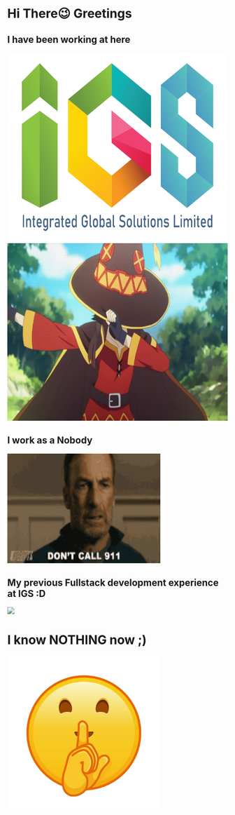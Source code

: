 <h1>Hi There😉 Greetings</h1>
<h2>I have been working at here</h2>
<img src="./images/igs.png" width="720" height="432">
<img src="./images/惠惠.gif" width="720" height="405">
<br>
<h2>I work as a Nobody</h2>
<img src="./images/dont-call-911.gif" width="350" height="250">
<br>
<h2>My previous Fullstack development experience at IGS :D</h2>
<img src="https://skillicons.dev/icons?i=html,css,sass,js,ts,npm,angular,java,maven,postgres,linux,docker,git" />
<br>
<h1>I know NOTHING now ;)</h1>
<img src="./images/shh.jpg" width="350" height="350">

